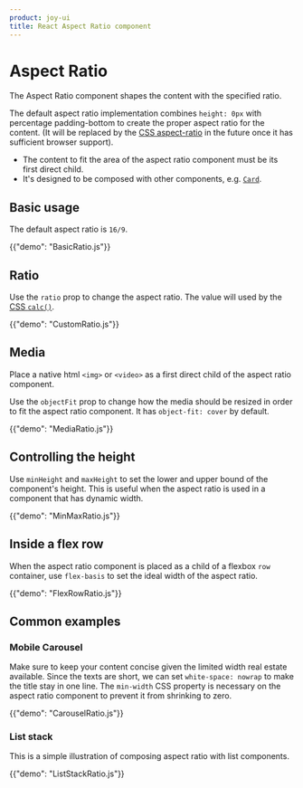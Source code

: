 ```yaml
---
product: joy-ui
title: React Aspect Ratio component
---
```


# Aspect Ratio

<p class="description">The Aspect Ratio component shapes the content with the specified ratio.</p>

The default aspect ratio implementation combines `height: 0px` with percentage padding-bottom to create the proper aspect ratio for the content.
(It will be replaced by the [CSS aspect-ratio](https://developer.mozilla.org/en-US/docs/Web/CSS/aspect-ratio) in the future once it has sufficient browser support).

- The content to fit the area of the aspect ratio component must be its first direct child.
- It's designed to be composed with other components, e.g. [`Card`](/joy-ui/react-card/).

## Basic usage

The default aspect ratio is `16/9`.

{{"demo": "BasicRatio.js"}}

## Ratio

Use the `ratio` prop to change the aspect ratio.
The value will used by the [CSS `calc()`](https://developer.mozilla.org/en-US/docs/Web/CSS/calc).

{{"demo": "CustomRatio.js"}}

## Media

Place a native html `<img>` or `<video>` as a first direct child of the aspect ratio component.

Use the `objectFit` prop to change how the media should be resized in order to fit the aspect ratio component.
It has `object-fit: cover` by default.

{{"demo": "MediaRatio.js"}}

## Controlling the height

Use `minHeight` and `maxHeight` to set the lower and upper bound of the component's height.
This is useful when the aspect ratio is used in a component that has dynamic width.

{{"demo": "MinMaxRatio.js"}}

## Inside a flex row

When the aspect ratio component is placed as a child of a flexbox `row` container, use `flex-basis` to set the ideal width of the aspect ratio.

{{"demo": "FlexRowRatio.js"}}

## Common examples

### Mobile Carousel

Make sure to keep your content concise given the limited width real estate available.
Since the texts are short, we can set `white-space: nowrap` to make the title stay in one line.
The `min-width` CSS property is necessary on the aspect ratio component to prevent it from shrinking to zero.

{{"demo": "CarouselRatio.js"}}

### List stack

This is a simple illustration of composing aspect ratio with list components.

{{"demo": "ListStackRatio.js"}}
